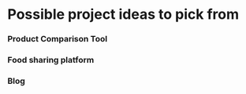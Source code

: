 # Possible project ideas to pick from 



### Product Comparison Tool 



### Food sharing platform



### Blog 





